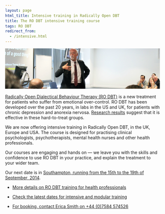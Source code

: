 ```yaml
---
layout: page
html_title: Intensive training in Radically Open DBT
title: The RO DBT intensive training course
tags: RO DBT
redirect_from:
  - /intensive.html
---
```



![](/images/presentation.png)

[Radically Open Dialectical Behaviour Therapy (RO DBT)](/about/) is a new treatment for patients who suffer from emotional over-control. RO DBT has been developed over the past 20 years, in labs in the US and UK, for patients with chronic depression and anorexia nervosa. [Research results](http://www.southampton.ac.uk/psychology/research/groups/emotion_and_personality_bio_behavioural_laboratory.page) suggest that it is effective in these hard-to-treat groups.

We are now offering intensive training in Radically Open DBT, in the UK, Europe and USA. The course is designed for practising clinical psychologists, psychotherapists, mental health nurses and other health professionals.

Our courses are engaging and hands on — we leave you with the skills and confidence to use RO DBT in your practice, and explain the treatment to your wider team.

Our next date is in [Southampton, running from the 15th to the 19th of September, 2014](/events/2014-september-intensive.html).


- [More details on RO DBT training for health professionals](/professionals/)

- [Check the latest dates for intensive and modular training](/training/)

- [For booking, contact Erica Smith on +44 (0)7584 574526](/contact/)









